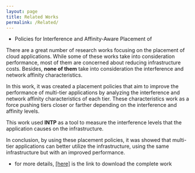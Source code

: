 ```yaml
---
layout: page
title: Related Works
permalink: /Related/
---
```



* Policies for Interference and Affinity-Aware Placement of 


There are a great number of research works focusing on the placement of cloud applications. While some of these works take into consideration performance, most of them are concerned about reducing infrastructure costs. Besides, **none of them** take into consideration the interference and network affinity characteristics. 

In this work, it was created a placement policies that aim to improve the performance of multi-tier applications by analyzing the interference and network affinity characteristics of each tier. These characteristics work as a force pushing tiers closer or farther depending on the interference and affinity levels. 

This work used **INTP** as a tool to measure the interference levels that the application causes on the infrastructure.

In conclusion, by using these placement policies, it was showed that multi-tier applications can better utilize the infrastructure, using the same infrastructure but with an improved performance.

* for more details, [[here]](http://www.lbd.dcc.ufmg.br/colecoes/wscad/2017/020.pdf) is the link to download the complete work

